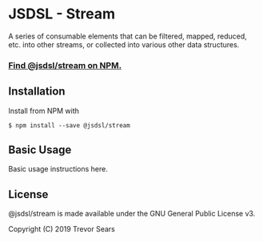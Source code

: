# JSDSL - Stream
A series of consumable elements that can be filtered, mapped, reduced, etc. into other streams, or collected into various other data structures.

### [Find @jsdsl/stream on NPM.](https://www.npmjs.com/package/@jsdsl/stream)

## Installation
Install from NPM with
```
$ npm install --save @jsdsl/stream
```

## Basic Usage
Basic usage instructions here.

## License
@jsdsl/stream is made available under the GNU General Public License v3.

Copyright (C) 2019 Trevor Sears
